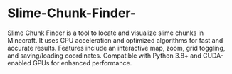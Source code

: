 # Slime-Chunk-Finder-
Slime Chunk Finder is a tool to locate and visualize slime chunks in Minecraft. It uses GPU acceleration and optimized algorithms for fast and accurate results. Features include an interactive map, zoom, grid toggling, and saving/loading coordinates. Compatible with Python 3.8+ and CUDA-enabled GPUs for enhanced performance.
